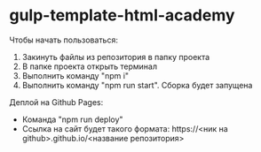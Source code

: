 # gulp-template-html-academy

Чтобы начать пользоваться:

1. Закинуть файлы из репозитория в папку проекта
2. В папке проекта открыть терминал
3. Выполнить команду "npm i"
3. Выполнить команду "npm run start". Сборка будет запущена

Деплой на Github Pages:
- Команда "npm run deploy"
- Ссылка на сайт будет такого формата: https://<ник на github>.github.io/<название репозитория>
